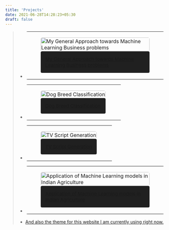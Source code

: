 ```yaml
---
title: 'Projects'
date: 2021-06-28T14:28:23+05:30
draft: false
---
```


<meta name="viewport" content="width=device-width, initial-scale=1">

> - <table style="border-radius:6px;border:0px;border-width: 0px; solid #808080;width:100%" ><tr><td style="border-radius:5px;" ><a target="_blank" href="https://github.com/PRPRIESLER/Approach_Towards_Machine_Learning_Problems" title="My General Approach towards Machine Learning Business problems"><figure><img src="https://images.unsplash.com/photo-1600132806370-bf17e65e942f?ixlib=rb-1.2.1&ixid=MnwxMjA3fDB8MHxwaG90by1wYWdlfHx8fGVufDB8fHx8&auto=format&fit=crop&w=1157&q=80" alt="My General Approach towards Machine Learning Business problems" style="width:100%; height:100%;border-radius:5px;"/><figcaption style="font-size:15px;background-color:#202020;border-radius:4px;padding:15px;">My General Approach towards Machine Learning Business problems</figcaption></figure></a></td></tr></table>
> - <table style="border-radius:6px;border:0px;border-width: 0px; solid #808080;" ><tr><td style="" ><a target="_blank" href="https://github.com/PRPRIESLER/Dog_Breed_Classification" title="Dog Breed Classification"><figure><img src="https://images.unsplash.com/photo-1550450888-a1ad510ccacc?ixlib=rb-1.2.1&ixid=MnwxMjA3fDB8MHxwaG90by1wYWdlfHx8fGVufDB8fHx8&auto=format&fit=crop&w=1050&q=80" alt="Dog Breed Classification" style="width:100%; height:100%;border-radius:5px;"/><figcaption style="font-size:15px;background-color:#202020;border-radius:4px;padding:15px;">Dog Breed Classification</figcaption></figure></a></td></tr></table>
> - <table style="border-radius:6px;border:0px;border-width: 0px; solid #808080;" ><tr><td style="" ><a target="_blank" href="https://github.com/PRPRIESLER/TV_Script_Generation" title="TV Script Generation"><figure><img src="https://images.unsplash.com/photo-1586170321137-6e8fcac313d6?ixid=MnwxMjA3fDB8MHxwaG90by1wYWdlfHx8fGVufDB8fHx8&ixlib=rb-1.2.1&auto=format&fit=crop&w=1050&q=80" alt="TV Script Generation" style="width:100%; height:100%;border-radius:5px;"/><figcaption style="font-size:15px;background-color:#202020;border-radius:4px;padding:15px;">TV Script Generation</figcaption></figure></a></td></tr></table>
> - <table style="border-radius:6px;border:0px;border-width: 0px; solid #808080;" ><tr><td style="" ><a target="_blank" href="https://github.com/PRPRIESLER/ML_Agri" title="Application of Machine Learning models in Indian Agriculture"><figure><img src="https://images.unsplash.com/photo-1621928372414-30e144d51d49?ixid=MnwxMjA3fDB8MHxwaG90by1wYWdlfHx8fGVufDB8fHx8&ixlib=rb-1.2.1&auto=format&fit=crop&w=1122&q=80" alt="Application of Machine Learning models in Indian Agriculture" style="width:100%; height:100%;border-radius:5px;"/><figcaption style="font-size:15px;background-color:#202020;border-radius:4px;padding:15px;">Application of Machine Learning models in Indian Agriculture</figcaption></figure></a></td></tr></table>
> - [And also the theme for this website I am currently using right now.](https://github.com/PRPRIESLER/pinaki.github.io)
